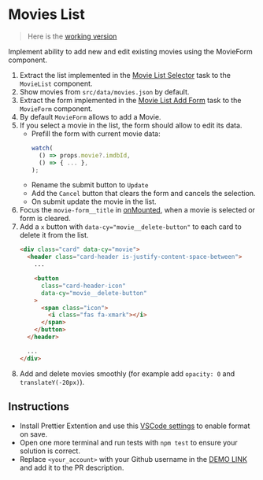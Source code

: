 # Movies List

> Here is the [working version](https://mate-academy.github.io/vue_movies-list-edit-form/)

Implement ability to add new and edit existing movies using the MovieForm component.

1. Extract the list implemented in the [Movie List Selector](https://github.com/mate-academy/vue_movies-list-selector/) task to the `MovieList` component.
1. Show movies from `src/data/movies.json` by default.
1. Extract the form implemented in the [Movie List Add Form](https://mate-academy.github.io/vue_movies-list-edit-form/) task to the `MovieForm` component.
1. By default `MovieForm` allows to add a Movie.
1. If you select a movie in the list, the form should allow to edit its data.
   - Prefill the form with current movie data:
      ```js
      watch(
        () => props.movie?.imdbId,
        () => { ... },
      );
      ```
   - Rename the submit button to `Update`
   - Add the `Cancel` button that clears the form and cancels the selection.
   - On submit update the movie in the list.
1. Focus the `movie-form__title` in [onMounted](https://vuejs.org/guide/essentials/lifecycle.html#registering-lifecycle-hooks), when a movie is selected or form is cleared.
1. Add a `x` button with `data-cy="movie__delete-button"` to each card to delete it from the list.
    ```html
    <div class="card" data-cy="movie">
      <header class="card-header is-justify-content-space-between">
        ...

        <button
          class="card-header-icon"
          data-cy="movie__delete-button"
        >
          <span class="icon">
            <i class="fas fa-xmark"></i>
          </span>
        </button>
      </header>

      ...
    </div>
    ```
1. Add and delete movies smoothly (for example add `opacity: 0` and `translateY(-20px)`).

## Instructions

- Install Prettier Extention and use this [VSCode settings](https://mate-academy.github.io/fe-program/tools/vscode/settings.json) to enable format on save.
- Open one more terminal and run tests with `npm test` to ensure your solution is correct.
- Replace `<your_account>` with your Github username in the [DEMO LINK](https://<your_account>.github.io/vue_movies-list-edit-form/) and add it to the PR description.
